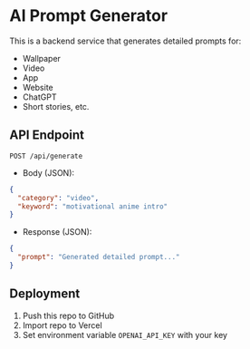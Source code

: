 # AI Prompt Generator

This is a backend service that generates detailed prompts for:

- Wallpaper
- Video
- App
- Website
- ChatGPT
- Short stories, etc.

## API Endpoint

`POST /api/generate`

- Body (JSON):

```json
{
  "category": "video",
  "keyword": "motivational anime intro"
}
```

- Response (JSON):

```json
{
  "prompt": "Generated detailed prompt..."
}
```

## Deployment

1. Push this repo to GitHub
2. Import repo to Vercel
3. Set environment variable `OPENAI_API_KEY` with your key
